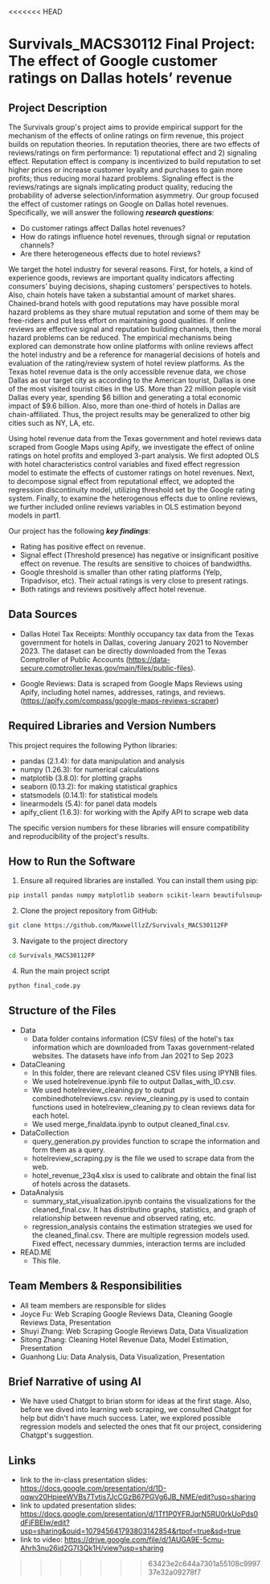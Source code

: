 <<<<<<< HEAD

# Survivals_MACS30112 Final Project: The effect of Google customer ratings on Dallas hotels’ revenue


## Project Description
The Survivals group's project aims to provide empirical support for the mechanism of the effects of online ratings on firm revenue, this project builds on reputation theories. In reputation theories, there are two effects of reviews/ratings on firm performance: 1) reputational effect and 2) signaling effect. Reputation effect is company is incentivized to build reputation to set higher prices or increase customer loyalty and purchases to gain more profits; thus reducing moral hazard problems. Signaling effect is the reviews/ratings are signals implicating product quality, reducing the probability of adverse selection/information asymmetry. Our group focused the effect of customer ratings on Google on Dallas hotel revenues. Specifically, we will answer the following ***research questions***: 

- Do customer ratings affect Dallas hotel revenues?
- How do ratings influence hotel revenues, through signal or reputation channels?
- Are there heterogeneous effects due to hotel reviews?

We target the hotel industry for several reasons. First, for hotels, a kind of experience goods, reviews are important quality indicators affecting consumers’ buying decisions, shaping customers' perspectives to hotels. Also, chain hotels have taken a substantial amount of market shares. Chained-brand hotels with good reputations may have possible moral hazard problems as they share mutual reputation and some of them may be free-riders and put less effort on maintaining good qualities. If online reviews are effective signal and reputation building channels, then the moral hazard problems can be reduced. The empirical mechanisms being explored can demonstrate how online platforms with online reviews affect the hotel industry and be a reference for managerial decisions of hotels and evaluation of the rating/review system of hotel review platforms. As the Texas hotel revenue data is the only accessible revenue data, we chose Dallas as our target city as according to the American tourist, Dallas is one of the most visited tourist cities in the US. More than 22 million people visit Dallas every year, spending $6 billion and generating a total economic impact of $9.6 billion. Also, more than one-third of hotels in Dallas are chain-affiliated. Thus, the project results may be generalized to other big cities such as NY, LA, etc.

Using hotel revenue data from the Texas government and hotel reviews data scraped from Google Maps using Apify, we investigate the effect of online ratings on hotel profits and employed 3-part analysis. We first adopted OLS with hotel characteristics control variables and fixed effect regression model to estimate the effects of customer ratings on hotel revenues. Next, to decompose signal effect from reputational effect, we adopted the regression discontinuity model, utilizing threshold set by the Google rating system. Finally, to examine the heterogenous effects due to online reviews, we further included online reviews variables in OLS estimation beyond models in part1.

Our project has the following ***key findings***:
- Rating has positive effect on revenue.
- Signal effect (Threshold presence) has negative or insignificant positive effect on revenue. The results are sensitive to choices of bandwidths.
- Google threshold is smaller than other rating platforms (Yelp, Tripadvisor, etc). Their actual ratings is very close to present ratings.
- Both ratings and reviews positively affect hotel revenue.

## Data Sources
- Dallas Hotel Tax Receipts: Monthly occupancy tax data from the Texas government for hotels in Dallas, covering January 2021 to November 2023. The dataset can be directly downloaded from the Texas Comptroller of Public Accounts (https://data-secure.comptroller.texas.gov/main/files/public-files).

- Google Reviews: Data is scraped from Google Maps Reviews using Apify, including hotel names, addresses, ratings, and reviews. (https://apify.com/compass/google-maps-reviews-scraper)


## Required Libraries and Version Numbers
This project requires the following Python libraries:

- pandas (2.1.4): for data manipulation and analysis
- numpy (1.26.3): for numerical calculations
- matplotlib (3.8.0): for plotting graphs
- seaborn (0.13.2): for making statistical graphics
- statsmodels (0.14.1): for statistical models
- linearmodels (5.4): for panel data models
- apify_client (1.6.3): for working with the Apify API to scrape web data

The specific version numbers for these libraries will ensure compatibility and reproducibility of the project's results.


## How to Run the Software
1. Ensure all required libraries are installed. You can install them using pip:
```bash
pip install pandas numpy matplotlib seaborn scikit-learn beautifulsoup4
```

2. Clone the project repository from GitHub:
```bash
git clone https://github.com/MaxwelllzZ/Survivals_MACS30112FP
```

3. Navigate to the project directory
```bash
cd Survivals_MACS30112FP
```

4. Run the main project script
```bash
python final_code.py
```


## Structure of the Files
- Data
  - Data folder contains information (CSV files) of the hotel's tax information which are downloaded from Taxas government-related websites. The datasets have info from Jan 2021 to Sep 2023
- DataCleaning
  - In this folder, there are relevant cleaned CSV files using IPYNB files.
  - We used hotelrevenue.ipynb file to output Dallas_with_ID.csv.
  - We used hotelreview_cleaning.py to output combinedhotelreviews.csv. review_cleaning.py is used to contain functions used in hotelreview_cleaning.py to clean reviews data for each hotel.
  - We used merge_finaldata.ipynb to output cleaned_final.csv.
- DataCollection
  -  query_generation.py provides function to scrape the information and form them as a query.
  -  hotelreview_scraping.py is the file we used to scrape data from the web.
  -  hotel_revenue_23q4.xlsx is used to calibrate and obtain the final list of hotels across the datasets.
- DataAnalysis
  -  summary_stat_visualization.ipynb contains the visualizations for the cleaned_final.csv. It has distributino graphs, statistics, and graph of relationship between revenue and observed rating, etc.
  -  regression_analysis contains the estimation strategies we used for the cleaned_final.csv. There are multiple regression models used. Fixed effect, necessary dummies, interaction terms are included
- READ.ME
  -  This file.



## Team Members & Responsibilities
- All team members are responsible for slides
- Joyce Fu: Web Scraping Google Reviews Data, Cleaning Google Reviews Data, Presentation
- Shuyi Zhang: Web Scraping Google Reviews Data, Data Visualization
- Sitong Zhang: Cleaning Hotel Revenue Data, Model Estimation, Presentation
- Guanhong Liu: Data Analysis, Data Visualization, Presentation

## Brief Narrative of using AI
- We have used Chatgpt to brian storm for ideas at the first stage. Also, before we dived into learning web scraping, we consulted Chatgpt for help but didn't have much success. Later, we explored possible regression models and selected the ones that fit our project, considering Chatgpt's suggestion. 

## Links
- link to the in-class presentation slides: https://docs.google.com/presentation/d/1D-oqwv20HpieeWVBs7Tvtis7JcCGzB67PGVg6JB_NME/edit?usp=sharing
- link to updated presentation slides: https://docs.google.com/presentation/d/1Tf1P0YFRJqrN5RU0rkUoPds0dFiFBEIw/edit?usp=sharing&ouid=107945641793803142854&rtpof=true&sd=true
- link to video: https://drive.google.com/file/d/1AUGA9E-5cmu-Ahrh3nu26id2G7I3Qk1H/view?usp=sharing
>>>>>>> 63423e2c644a7301a55108c999737e32a09278f7
